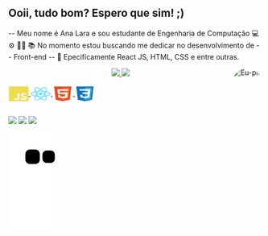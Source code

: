 ## Ooii, tudo bom? Espero que sim! ;)
-- Meu nome é Ana Lara e sou estudante de Engenharia de Computação 💻⚙ 👩‍💻
 📚 No momento estou buscando me dedicar no desenvolvimento de -- Front-end -- 
 🎯 Epecificamente React JS, HTML, CSS e entre outras.

<div align="center">
  <a href="https://github.com/AnaLara714">
  <img height="180em" src="https://github-readme-stats.vercel.app/api?username=AnaLara714&show_icons=true&theme=dark&include_all_commits=true&count_private=true"/>
  <img height="180em" src="https://github-readme-stats.vercel.app/api/top-langs/?username=AnaLara714&layout=compact&langs_count=7&theme=dark"/>
  <img align="right" alt="Eu-pic" height="150" style="border-radius:50px;" src="https://cdn.discordapp.com/attachments/867480198039732236/913404114929590272/picasion.com_e43883a4d352817ce25b67f0d31da798.gif">
</div>

<div style="display: inline_block"><br>
  <img align="center" alt="Rafa-Js" height="30" width="40" src="https://raw.githubusercontent.com/devicons/devicon/master/icons/javascript/javascript-plain.svg">
  <img align="center" alt="Rafa-React" height="30" width="40" src="https://raw.githubusercontent.com/devicons/devicon/master/icons/react/react-original.svg">
  <img align="center" alt="Rafa-HTML" height="30" width="40" src="https://raw.githubusercontent.com/devicons/devicon/master/icons/html5/html5-original.svg">
  <img align="center" alt="Rafa-CSS" height="30" width="40" src="https://raw.githubusercontent.com/devicons/devicon/master/icons/css3/css3-original.svg">
</div>
  
##

<div>
  
  <a href="https://instagram.com/analaracarvalhoo" target="_blank"><img src="https://img.shields.io/badge/-Instagram-%23E4405F?style=for-the-badge&logo=instagram&logoColor=white" target="_blank"></a> 
  <a href = "mailto:analara714@gmail.com"><img src="https://img.shields.io/badge/-Gmail-%23333?style=for-the-badge&logo=gmail&logoColor=white" target="_blank"></a>
  <a href="https://www.linkedin.com/in/analaracarvalho/" target="_blank"><img src="https://img.shields.io/badge/-LinkedIn-%230077B5?style=for-the-badge&logo=linkedin&logoColor=white" target="_blank"></a> 
  
  </div>
    <img src="https://github.com/AnaLara714/AnaLara714/blob/output/github-contribution-grid-snake.svg" alt="cobrinha">
    
 
  

